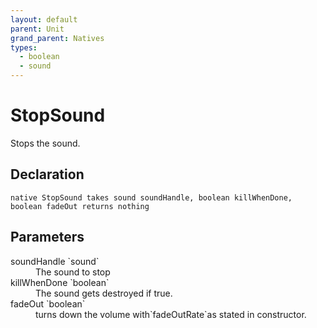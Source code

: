 ```yaml
---
layout: default
parent: Unit
grand_parent: Natives
types:
  - boolean
  - sound
---
```


# StopSound
Stops the sound.

## Declaration

```
native StopSound takes sound soundHandle, boolean killWhenDone, boolean fadeOut returns nothing
```

## Parameters
<dl>
  <dt>soundHandle `sound`</dt>
  <dd>The sound to stop</dd>

  <dt>killWhenDone `boolean`</dt>
  <dd>The sound gets destroyed if true.</dd>

  <dt>fadeOut `boolean`</dt>
  <dd>turns down the volume with`fadeOutRate`as stated in constructor.</dd>
</dl>